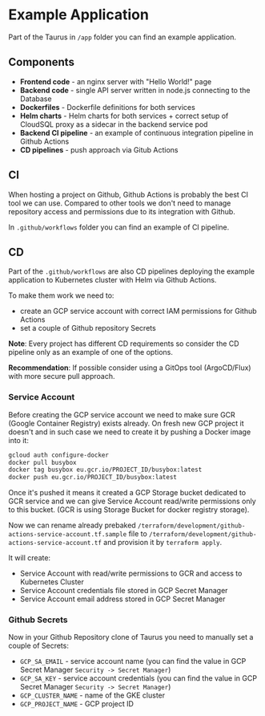 # Example Application
Part of the Taurus in `/app` folder you can find an example application.

## Components
- **Frontend code** - an nginx server with "Hello World!" page
- **Backend code** - single API server written in node.js connecting to the Database
- **Dockerfiles** - Dockerfile definitions for both services
- **Helm charts** - Helm charts for both services + correct setup of CloudSQL proxy as a sidecar in the backend service pod
- **Backend CI pipeline** - an example of continuous integration pipeline in Github Actions
- **CD pipelines** - push approach via Gitub Actions

## CI
When hosting a project on Github, Github Actions is probably the best CI tool we can use.
Compared to other tools we don't need to manage repository access and permissions due to its integration with Github.

In `.github/workflows` folder you can find an example of CI pipeline.

## CD
Part of the `.github/workflows` are also CD pipelines deploying the example application to Kubernetes cluster with Helm via Github Actions.

To make them work we need to:
- create an GCP service account with correct IAM permissions for Github Actions
- set a couple of Github repository Secrets

**Note**: Every project has different CD requirements so consider the CD pipeline only as an example of one of the options.

**Recommendation**: If possible consider using a GitOps tool (ArgoCD/Flux) with more secure pull approach.

### Service Account
Before creating the GCP service account we need to make sure GCR (Google Container Registry) exists already. On fresh new GCP project it doesn't and in such case we need to create it by pushing a Docker image into it:
```sh
gcloud auth configure-docker
docker pull busybox
docker tag busybox eu.gcr.io/PROJECT_ID/busybox:latest
docker push eu.gcr.io/PROJECT_ID/busybox:latest
```
Once it's pushed it means it created a GCP Storage bucket dedicated to GCR service and we can give Service Account read/write permissions only to this bucket. (GCR is using Storage Bucket for docker registry storage).

Now we can rename already prebaked `/terraform/development/github-actions-service-account.tf.sample` file to `/terraform/development/github-actions-service-account.tf` and provision it by `terraform apply`.

It will create:
- Service Account with read/write permissions to GCR and access to Kubernetes Cluster
- Service Account credentials file stored in GCP Secret Manager
- Service Account email address stored in GCP Secret Manager

### Github Secrets
Now in your Github Repository clone of Taurus you need to manually set a couple of Secrets:
- `GCP_SA_EMAIL` - service account name (you can find the value in GCP Secret Manager `Security -> Secret Manager`)
- `GCP_SA_KEY` - service account credentials (you can find the value in GCP Secret Manager `Security -> Secret Manager`)
- `GCP_CLUSTER_NAME` - name of the GKE cluster
- `GCP_PROJECT_NAME` - GCP project ID
